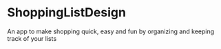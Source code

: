 # ShoppingListDesign
An app to make shopping quick, easy and fun by organizing and keeping track of your lists
